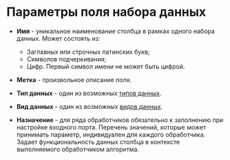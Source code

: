 # Параметры поля набора данных


*  **Имя** - уникальное наименование столбца в рамках одного набора данных. Может состоять из:
    * Заглавных или строчных латинских букв;
    * Символов подчеркивания;
    * Цифр. Первый символ имени не может быть цифрой.

*  **Метка** - произвольное описание поля.

*  **Тип данных** - один из возможных [типов данных](/app/glossary/datatypes.md).

*  **Вид данных** - один из возможных [видов данных](/app/glossary/datatype.md).

*  **Назначение** - для ряда обработчиков обязательно к заполнению при настройке входного порта. Перечень значений, которые может принимать параметр, индивидуален для каждого обработчика. Задает функциональность данных столбца в контексте выполняемого обработчиком алгоритма.


